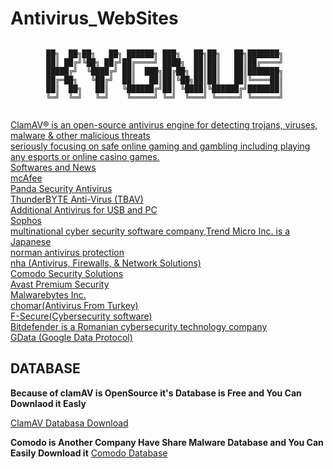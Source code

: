 # Antivirus_WebSites

```

		██╗  ██╗██╗   ██╗ ██████╗ ███╗   ██╗██╗   ██╗███████╗
		██║ ██╔╝╚██╗ ██╔╝██╔════╝ ████╗  ██║██║   ██║██╔════╝
		█████╔╝  ╚████╔╝ ██║  ███╗██╔██╗ ██║██║   ██║███████╗
		██╔═██╗   ╚██╔╝  ██║   ██║██║╚██╗██║██║   ██║╚════██║
		██║  ██╗   ██║   ╚██████╔╝██║ ╚████║╚██████╔╝███████║
		╚═╝  ╚═╝   ╚═╝    ╚═════╝ ╚═╝  ╚═══╝ ╚═════╝ ╚══════╝
								     
```
[ClamAV® is an open-source antivirus engine for detecting trojans, viruses, malware & other malicious threats](https://www.clamav.net/)  
[ seriously focusing on safe online gaming and gambling including playing any esports or online casino games.](https://www.drsolomon.com/)  
[Softwares and News](https://antivirus.com/)  
[mcAfee](https://www.mcafee.com/)  
[Panda Security Antivirus ](https://www.pandasecurity.com)  
[ThunderBYTE Anti-Virus (TBAV)](https://www.thunderbyte.ch/)  
[Additional Antivirus for USB and PC](https://smadav.net/?lang=en)  
[Sophos](www.sophos.com/ttps://smadav.net/?lang=en)  
[multinational cyber security software company,Trend Micro Inc. is a Japanese](https://www.trendmicro.com)  
[norman antivirus protection ](https://www.norman.com/)  
[nha (Antivirus, Firewalls, & Network Solutions)](https://nha.com/)  
[Comodo Security Solutions](https://www.comodo.com/)  
[Avast Premium Security](https://www.avast.com)  
[Malwarebytes Inc.](https://www.malwarebytes.com)  
[chomar(Antivirus From Turkey)](https://www.chomar.com.t)  
[F-Secure(Cybersecurity software)](https://www.f-secure.com)  
[Bitdefender is a Romanian cybersecurity technology company](https://www.bitdefender.com)  
[GData (Google Data Protocol)](https://www.gdatasoftware.com/)


## DATABASE

**Because of clamAV is OpenSource it's Database is Free and You Can Downlaod it Easly**

[ClamAV Databasa Download](https://database.clamav.net/daily.cvd)

**Comodo is Another Company Have Share Malware Database and You Can Easily Download it**
[Comodo Database](https://www.comodo.com/home/internet-security/updates/vdp/database.php)


